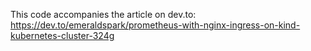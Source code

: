 This code accompanies the article on dev.to:  
https://dev.to/emeraldspark/prometheus-with-nginx-ingress-on-kind-kubernetes-cluster-324g
